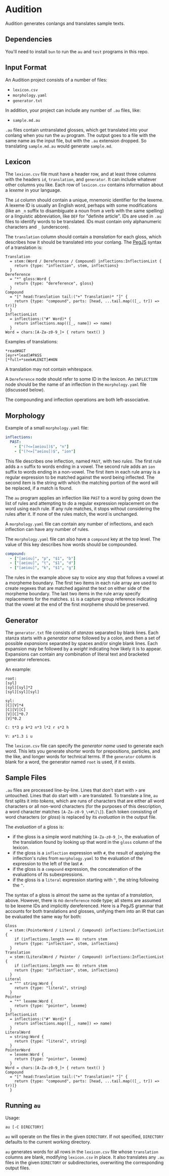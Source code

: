 # Audition

Audition generates conlangs and translates sample texts.

## Dependencies

You'll need to install `bun` to run the `au` and `test` programs in this repo.

## Input Format

An Audition project consists of a number of files:

- `lexicon.csv`
- `morphology.yaml`
- `generator.txt`

In addition, your project can include any number of `.au` files, like:

- `sample.md.au`

`.au` files contain untranslated glosses, which get translated into your conlang
when you run the `au` program. The output goes to a file with the
same name as the input file, but with the `.au` extension dropped. So translating
`sample.md.au` would generate `sample.md`.

## Lexicon

The `lexicon.csv` file must have a header row, and at least
three columns with the headers `id`, `translation`, and `generator`.
It can include whatever other columns you like. Each row of `lexicon.csv` contains
information about a _lexeme_ in your language.

The `id` column should contain a unique, mnemonic identifier for the lexeme.
A lexeme ID is usually an English word, perhaps with some modifications (like an `_n` suffix
to disambiguate a noun from a verb with the same spelling) or a linguistic
abbreviation, like `DEF` for "definite article". IDs are used in `.au` files
to identify words to be translated. IDs must contain only alphanumeric characters and `_` (underscore).

The `translation` column should contain a _translation_ for each gloss, which describes
how it should be translated into your conlang. The [PegJS](https://pegjs.org/online) syntax of a translation is:

```
Translation
  = stem:(Word / Dereference / Compound) inflections:InflectionList {
    return {type: "inflection", stem, inflections}
  }
Dereference
  = "*" gloss:Word {
    return {type: "dereference", gloss}
  }
Compound
  = "[" head:Translation tail:("+" Translation)* "]" {
    return {type: "compound", parts: [head, ...tail.map(([_, tr]) => tr)]}
  }
InflectionList
  = inflections:("#" Word)* {
    return inflections.map(([_, name]) => name)
  }
Word = chars:[A-Za-z0-9_]+ { return text() }
```

Examples of translations:

```
*read#AGT
[eyr+*lead]#PASS
[*full+*seek#LENIT]#HON
```

A translation may not contain whitespace.

A `Dereference` node should refer to some ID in the lexicon. An `INFLECTION`
node should be the name of an inflection in the `morphology.yaml` file (discussed below).

The compounding and inflection operations are both left-associative.

## Morphology

Example of a small `morphology.yaml` file:

```yaml
inflections:
  PAST:
    - ["(?<=[aeiou])$", "n"]
    - ["(?<=[^aeiou])$", "ion"]
```

This file describes one inflection, named `PAST`, with two *rules*. The first
rule adds a `n` suffix to words ending in a vowel. The second rule adds an `ion`
suffix to words ending in a non-vowel. The first item in each rule array is a
regular expression to be matched against the word being inflected. The second
item is the string with which the matching portion of the word will be replaced,
if a match is found.

The `au` program applies an inflection like `PAST` to a word by going down the
list of rules and attempting to do a regular expression replacement on the word
using each rule. If any rule matches, it stops without considering the rules
after it. If none of the rules match, the word is unchanged.

A `morphology.yaml` file can contain any number of inflections, and each inflection
can have any number of rules.

The `morphology.yaml` file can also have a `compound` key at the top level. The
value of this key describes how words should be compounded.

```yaml
compound:
  - ["[aeiou]", "p", "$1", "b"]
  - ["[aeiou]", "t", "$1", "d"]
  - ["[aeiou]", "k", "$1", "g"]
```

The rules in the example above say to voice any stop that follows a vowel at a
morpheme boundary. The first two items in each rule array are used to
create regexes that are matched against the text on either side of the morpheme
boundary. The last two items in the rule array specify replacements for the matches.
`$1` is a capture group reference indicating that the vowel at the end of the
first morpheme should be preserved.

## Generator

The `generator.txt` file consists of _stanzas_ separated by blank lines. Each stanza
starts with a _generator name_ followed by a colon, and then a set of possible _expansions_
separated by spaces and/or single blank lines. Each expansion may be followed by a _weight_ indicating how
likely it is to appear. Expansions can contain any combination of literal text and
bracketed generator references.

An example:

```
root:
[syl]
[syl][syl]*2
[syl][syl][syl]

syl:
[C][V]*4
[C][V][C] 
[V][C]*0.7
[V]*0.2

C: t*3 p k*2 n*3 l*2 r s*2 h

V: a*1.3 i u
```

The `lexicon.csv` file can specify the _generator name_ used to generate each word.
This lets you generate shorter words for prepositions, particles, and the like, and
longer words for technical terms.
If the `generator` column is blank for a word, the generator named `root` is used,
if it exists.

## Sample Files

`.au` files are processed line-by-line. Lines that don't start with `>` are untouched. Lines that do start with `>` are translated. To translate a line, `au` first splits it into _tokens_, which are runs of characters that are either all word characters or all non-word characters (for the purposes of this description, a word character matches `[A-Za-z0-9_\+#\[\]`).
Each token consisting of word characters (or _gloss_) is replaced by its _evaluation_ in the output file.

The _evaluation_ of a gloss is:

- if the gloss is a simple word matching `[A-Za-z0-9_]+`, the evaluation of the translation found by looking up that word in the `gloss` column of the lexicon.
- if the gloss is a `inflection` expression with `#`, the result of applying the inflection's rules from `morphology.yaml` to the evaluation of the expression to the left of the last `#`.
- if the gloss is a `compound` expression, the concatenation of the evaluations of its subexpressions.
- if the gloss is a `literal` expression starting with `^`, the string following the `^`.

The syntax of a gloss is almost the same as the syntax of a _translation_, above. However,
there is no `dereference` node type; all stems are assumed to be lexeme IDs and implicitly dereferenced. Here is a PegJS grammar that accounts for both translations and glosses, unifying them into an IR that can be evaluated the same way for both:

```
Gloss
  = stem:(PointerWord / Literal / Compound) inflections:InflectionList {
    if (inflections.length === 0) return stem
    return {type: "inflection", stem, inflections}
  }
Translation
  = stem:(LiteralWord / Pointer / Compound) inflections:InflectionList {
    if (inflections.length === 0) return stem
    return {type: "inflection", stem, inflections}
  }
Literal
  = "^" string:Word {
    return {type: "literal", string}
  }
Pointer
  = "*" lexeme:Word {
    return {type: "pointer", lexeme}
  }
InflectionList
  = inflections:("#" Word)* {
    return inflections.map(([_, name]) => name)
  }
LiteralWord
  = string:Word {
    return {type: "literal", string}
  }
PointerWord
  = lexeme:Word {
    return {type: "pointer", lexeme}
  }
Word = chars:[A-Za-z0-9_]+ { return text() }
Compound
  = "[" head:Translation tail:("+" Translation)* "]" {
    return {type: "compound", parts: [head, ...tail.map(([_, tr]) => tr)]}
  }
```


## Running `au`

Usage:

```
au [-C DIRECTORY]
```

`au` will operate on the files in the given `DIRECTORY`.
If not specified, `DIRECTORY` defaults to the current working directory.

`au` generates words for all rows in the `lexicon.csv` file whose `translation` columns
are blank, modifying `lexicon.csv` in place. It also translates any `.au` files in
the given `DIRECTORY` or subdirectories, overwriting the corresponding output files.